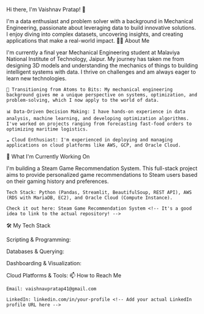 Hi there, I'm Vaishnav Pratap! 👋

I'm a data enthusiast and problem solver with a background in Mechanical Engineering, passionate about leveraging data to build innovative solutions. I enjoy diving into complex datasets, uncovering insights, and creating applications that make a real-world impact.
👨‍💻 About Me

I'm currently a final year Mechanical Engineering student at Malaviya National Institute of Technology, Jaipur. My journey has taken me from designing 3D models and understanding the mechanics of things to building intelligent systems with data. I thrive on challenges and am always eager to learn new technologies.

    🔧 Transitioning from Atoms to Bits: My mechanical engineering background gives me a unique perspective on systems, optimization, and problem-solving, which I now apply to the world of data.

    📊 Data-Driven Decision Making: I have hands-on experience in data analysis, machine learning, and developing optimization algorithms. I've worked on projects ranging from forecasting fast-food orders to optimizing maritime logistics.

    ☁️ Cloud Enthusiast: I'm experienced in deploying and managing applications on cloud platforms like AWS, GCP, and Oracle Cloud.

🚀 What I'm Currently Working On

I'm building a Steam Game Recommendation System. This full-stack project aims to provide personalized game recommendations to Steam users based on their gaming history and preferences.

    Tech Stack: Python (Pandas, Streamlit, BeautifulSoup, REST API), AWS (RDS with MariaDB, EC2), and Oracle Cloud (Compute Instance).

    Check it out here: Steam Game Recommendation System <!-- It's a good idea to link to the actual repository! -->

🛠️ My Tech Stack

Scripting & Programming:

Databases & Querying:

Dashboarding & Visualization:

Cloud Platforms & Tools:
📫 How to Reach Me

    Email: vaishnavpratap41@gmail.com

    LinkedIn: linkedin.com/in/your-profile <!-- Add your actual LinkedIn profile URL here -->
